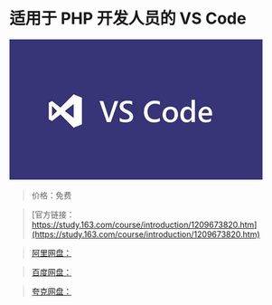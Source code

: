 # 适用于 PHP 开发人员的 VS Code

![img](../../../assets/study163/free/57689d795b33479285820bbc4b4b6cc0.jpg)

> 价格：免费

> [官方链接：https://study.163.com/course/introduction/1209673820.htm](https://study.163.com/course/introduction/1209673820.htm)

> [阿里网盘：]()

> [百度网盘：]()

> [夸克网盘：]()
